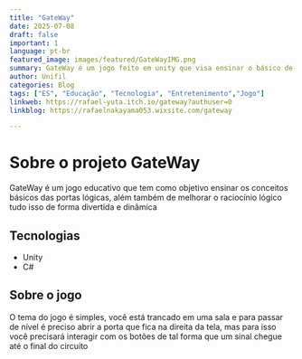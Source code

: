 ```yaml
---
title: "GateWay"
date: 2025-07-08
draft: false
important: 1
language: pt-br
featured_image: images/featured/GateWayIMG.png
summary: GateWay é um jogo feito em unity que visa ensinar o básico de portas lógicas
author: Unifil
categories: Blog
tags: ["ES", "Educação", "Tecnologia", "Entretenimento","Jogo"] 
linkweb: https://rafael-yuta.itch.io/gateway?authuser=0
linkblog: https://rafaelnakayama053.wixsite.com/gateway

---
```


# Sobre o projeto GateWay
GateWay é um jogo educativo que tem como objetivo ensinar os conceitos básicos das portas lógicas, além também de melhorar o raciocínio lógico tudo isso de forma divertida e dinâmica

## Tecnologias

+ Unity
+ C#

## Sobre o jogo
O tema do jogo é simples, você está trancado em uma sala e para passar de nível é preciso abrir a porta que fica na direita da tela, mas para isso você precisará interagir com os botões de tal forma que um sinal chegue até o final do circuito